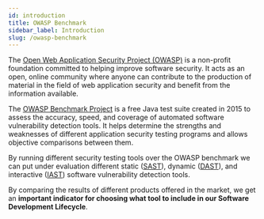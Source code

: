 ```yaml
---
id: introduction
title: OWASP Benchmark
sidebar_label: Introduction
slug: /owasp-benchmark
---
```


The [Open Web Application Security Project (OWASP)](https://owasp.org/)
is a non-profit foundation committed to helping improve software security.
It acts as an open,
online community where anyone can contribute to the production of
material in the field of web application security and benefit from the
information available.

The [OWASP Benchmark Project](https://owasp.org/www-project-benchmark/)
is a free Java test suite created in 2015 to assess the accuracy, speed,
and coverage of automated software vulnerability detection tools.
It helps determine the strengths and weaknesses of different application
security testing programs and allows objective comparisons between them.

By running different security testing tools over the OWASP benchmark we can put under evaluation different
static ([SAST](https://www.gartner.com/en/information-technology/glossary/static-application-security-testing-sast)),
dynamic ([DAST](https://www.gartner.com/en/information-technology/glossary/dynamic-application-security-testing-dast)),
and interactive ([IAST](https://www.comparitech.com/net-admin/what-is-iast/))
software vulnerability detection tools.

By comparing the results of different products offered in the market,
we get an **important indicator for choosing what tool to include in our
Software Development Lifecycle**.
